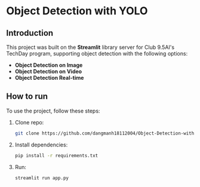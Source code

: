 # Object Detection with YOLO
## Introduction
This project was built on the **Streamlit** library server for Club 9.5AI's TechDay program, supporting object detection with the following options:

* **Object Detection on Image**
* **Object Detection on Video**
* **Object Detection Real-time**

## How to run
To use the project, follow these steps:

1. Clone repo:
    ```bash
    git clone https://github.com/dangmanh18112004/Object-Detection-with-YOLO.git
    ```

2. Install dependencies:
    ```bash
    pip install -r requirements.txt
    ```

3. Run:
    ```bash
    streamlit run app.py
    ```

